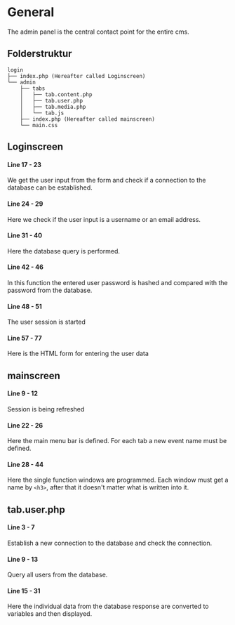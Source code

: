 # General

The admin panel is the central contact point for the entire cms.

## Folderstruktur

```
login
├── index.php (Hereafter called Loginscreen)
└── admin
    ├── tabs
    │   ├── tab.content.php
    │   ├── tab.user.php
    │   ├── tab.media.php
    │   └── tab.js
    ├── index.php (Hereafter called mainscreen)
    └── main.css
```

## Loginscreen

#### Line 17 - 23
We get the user input from the form and check if a connection to the database can be established.
#### Line 24 - 29
Here we check if the user input is a username or an email address.
#### Line 31 - 40
Here the database query is performed.
#### Line 42 - 46
In this function the entered user password is hashed and compared with the password from the database.
#### Line 48 - 51
The user session is started
#### Line 57 - 77
Here is the HTML form for entering the user data

## mainscreen

#### Line 9 - 12
Session is being refreshed
#### Line 22 - 26
Here the main menu bar is defined.
For each tab a new event name must be defined.
#### Line 28 - 44
Here the single function windows are programmed.
Each window must get a name by ``<h3>``, after that it doesn't matter what is written into it.  

## tab.user.php

#### Line 3 - 7
Establish a new connection to the database and check the connection.
#### Line 9 - 13
Query all users from the database.
#### Line 15 - 31
Here the individual data from the database response are converted to variables and then displayed.
